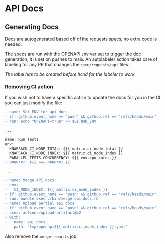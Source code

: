 # API Docs
## Generating Docs
Docs are autogenerated based off of the requests specs, no extra code is needed.

The specs are run with the OPENAPI env var set to trigger the doc generation, it is set on pushes to main.
An autolabeler action takes care of labeling for any PR that changes the `spec/requests/api` files.

*The label has to be created before hand for the labeler to work*
### Removing CI action
If you wish not to have a specific action to update the docs for you in the CI you can just modify the file:
```diff
- name: Set ENV for api docs
- if: github.event_name == 'push' && github.ref == 'refs/heads/main'
- run: echo "OPENAPI=true" >> $GITHUB_ENV

...

name: Run Tests
env:
  KNAPSACK_CI_NODE_TOTAL: ${{ matrix.ci_node_total }}
  KNAPSACK_CI_NODE_INDEX: ${{ matrix.ci_node_index }}
  PARALLEL_TESTS_CONCURRENCY: ${{ env.cpu_cores }}
- OPENAPI: ${{ env.OPENAPI }}

...

- name: Merge API docs
- env:
-   CI_NODE_INDEX: ${{ matrix.ci_node_index }}
- if: github.event_name == 'push' && github.ref == 'refs/heads/main'
- run: bundle exec ./bin/merge-api-docs.rb
- name: Upload partial api docs
- if: github.event_name == 'push' && github.ref == 'refs/heads/main'
- uses: actions/upload-artifact@v2
- with:
-   name: api_docs
-   path: "tmp/openapi${{ matrix.ci_node_index }}.yaml"
```
Also remove the `merge-results` job.

